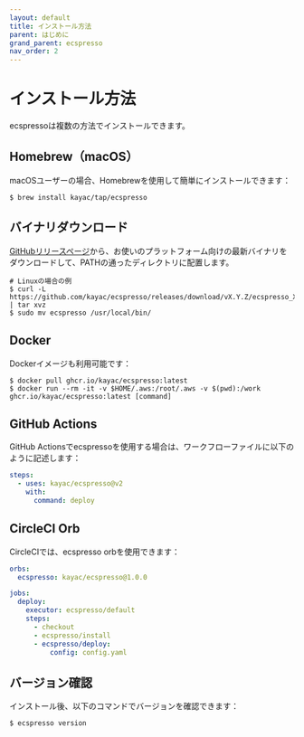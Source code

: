 ```yaml
---
layout: default
title: インストール方法
parent: はじめに
grand_parent: ecspresso
nav_order: 2
---
```


# インストール方法

ecspressoは複数の方法でインストールできます。

## Homebrew（macOS）

macOSユーザーの場合、Homebrewを使用して簡単にインストールできます：

```console
$ brew install kayac/tap/ecspresso
```

## バイナリダウンロード

[GitHubリリースページ](https://github.com/kayac/ecspresso/releases)から、お使いのプラットフォーム向けの最新バイナリをダウンロードして、PATHの通ったディレクトリに配置します。

```console
# Linuxの場合の例
$ curl -L https://github.com/kayac/ecspresso/releases/download/vX.Y.Z/ecspresso_X.Y.Z_linux_amd64.tar.gz | tar xvz
$ sudo mv ecspresso /usr/local/bin/
```

## Docker

Dockerイメージも利用可能です：

```console
$ docker pull ghcr.io/kayac/ecspresso:latest
$ docker run --rm -it -v $HOME/.aws:/root/.aws -v $(pwd):/work ghcr.io/kayac/ecspresso:latest [command]
```

## GitHub Actions

GitHub Actionsでecspressoを使用する場合は、ワークフローファイルに以下のように記述します：

```yaml
steps:
  - uses: kayac/ecspresso@v2
    with:
      command: deploy
```

## CircleCI Orb

CircleCIでは、ecspresso orbを使用できます：

```yaml
orbs:
  ecspresso: kayac/ecspresso@1.0.0

jobs:
  deploy:
    executor: ecspresso/default
    steps:
      - checkout
      - ecspresso/install
      - ecspresso/deploy:
          config: config.yaml
```

## バージョン確認

インストール後、以下のコマンドでバージョンを確認できます：

```console
$ ecspresso version
```
